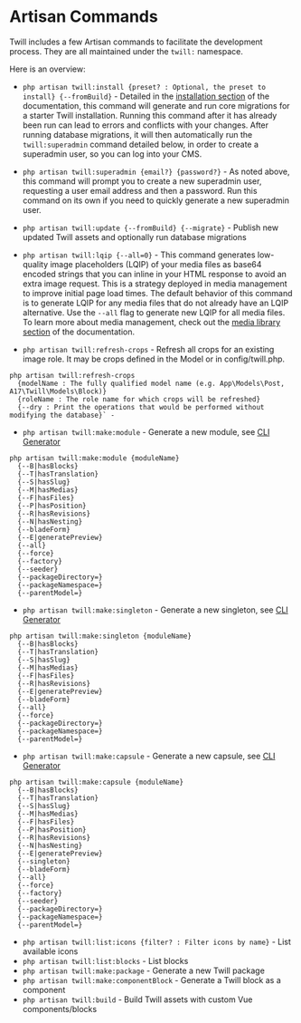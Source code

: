 # Artisan Commands

Twill includes a few Artisan commands to facilitate the development process. They are all maintained under the `twill:` namespace.

Here is an overview:

* `php artisan twill:install {preset? : Optional, the preset to install} {--fromBuild}` - Detailed in the [installation section](../2_getting-started/2_installation.md) of the documentation, this command will generate and run core migrations for a starter Twill installation. Running this command after it has already been run can lead to errors and conflicts with your changes. After running database migrations, it will then automatically run the `twill:superadmin` command detailed below, in order to create a superadmin user, so you can log into your CMS.

* `php artisan twill:superadmin {email?} {password?}` - As noted above, this command will prompt you to create a new superadmin user, requesting a user email address and then a password. Run this command on its own if you need to quickly generate a new superadmin user.

* `php artisan twill:update {--fromBuild} {--migrate}` - Publish new updated Twill assets and optionally run database migrations

* `php artisan twill:lqip {--all=0}` - This command generates low-quality image placeholders (LQIP) of your media files as base64
  encoded strings that you can inline in your HTML response to avoid an extra image request. This is a strategy deployed
  in media management to improve initial page load times. The default behavior of this command is to generate LQIP for
  any media files that do not already have an LQIP alternative. Use the `--all` flag to generate new LQIP for all media
  files. To learn more about media management, check out the [media library section](../7_media-library) of the
  documentation.

* `php artisan twill:refresh-crops` - Refresh all crops for an existing image role. It may be crops defined in the Model or in config/twill.php.
```
php artisan twill:refresh-crops
  {modelName : The fully qualified model name (e.g. App\Models\Post, A17\Twill\Models\Block)}
  {roleName : The role name for which crops will be refreshed}
  {--dry : Print the operations that would be performed without modifying the database}` -
```

* `php artisan twill:make:module` - Generate a new module, see [CLI Generator](./../3_modules/2_cli-generator.md)

```
php artisan twill:make:module {moduleName}
  {--B|hasBlocks}
  {--T|hasTranslation}
  {--S|hasSlug}
  {--M|hasMedias}
  {--F|hasFiles}
  {--P|hasPosition}
  {--R|hasRevisions}
  {--N|hasNesting}
  {--bladeForm}
  {--E|generatePreview}
  {--all}
  {--force}
  {--factory}
  {--seeder}
  {--packageDirectory=}
  {--packageNamespace=}
  {--parentModel=}
```


* `php artisan twill:make:singleton` - Generate a new singleton, see [CLI Generator](./../3_modules/2_cli-generator.md)
```
php artisan twill:make:singleton {moduleName}
  {--B|hasBlocks}
  {--T|hasTranslation}
  {--S|hasSlug}
  {--M|hasMedias}
  {--F|hasFiles}
  {--R|hasRevisions}
  {--E|generatePreview}
  {--bladeForm}
  {--all}
  {--force}
  {--packageDirectory=}
  {--packageNamespace=}
  {--parentModel=}
```

* `php artisan twill:make:capsule` - Generate a new capsule, see [CLI Generator](./../3_modules/2_cli-generator.md)
```
php artisan twill:make:capsule {moduleName}
  {--B|hasBlocks}
  {--T|hasTranslation}
  {--S|hasSlug}
  {--M|hasMedias}
  {--F|hasFiles}
  {--P|hasPosition}
  {--R|hasRevisions}
  {--N|hasNesting}
  {--E|generatePreview}
  {--singleton}
  {--bladeForm}
  {--all}
  {--force}
  {--factory}
  {--seeder}
  {--packageDirectory=}
  {--packageNamespace=}
  {--parentModel=}
```

* `php artisan twill:list:icons {filter? : Filter icons by name}` - List available icons
* `php artisan twill:list:blocks` - List blocks
* `php artisan twill:make:package` - Generate a new Twill package
* `php artisan twill:make:componentBlock` - Generate a Twill block as a component
* `php artisan twill:build` - Build Twill assets with custom Vue components/blocks
